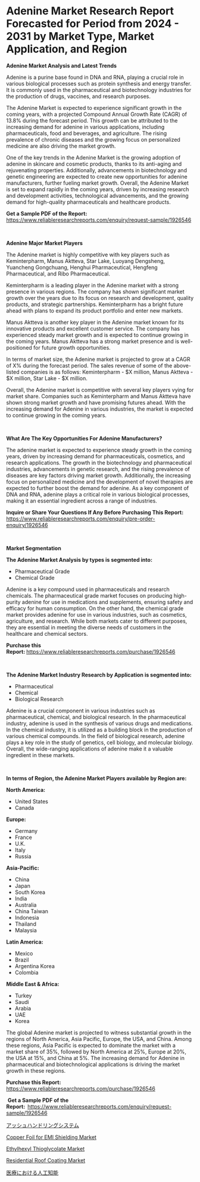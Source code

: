 <p><h1>Adenine Market Research Report Forecasted for Period from 2024 -  2031 by Market Type, Market Application, and Region</h1></p><p><strong>Adenine Market Analysis and Latest Trends</strong></p>
<p><p>Adenine is a purine base found in DNA and RNA, playing a crucial role in various biological processes such as protein synthesis and energy transfer. It is commonly used in the pharmaceutical and biotechnology industries for the production of drugs, vaccines, and research purposes.</p><p>The Adenine Market is expected to experience significant growth in the coming years, with a projected Compound Annual Growth Rate (CAGR) of 13.8% during the forecast period. This growth can be attributed to the increasing demand for adenine in various applications, including pharmaceuticals, food and beverages, and agriculture. The rising prevalence of chronic diseases and the growing focus on personalized medicine are also driving the market growth.</p><p>One of the key trends in the Adenine Market is the growing adoption of adenine in skincare and cosmetic products, thanks to its anti-aging and rejuvenating properties. Additionally, advancements in biotechnology and genetic engineering are expected to create new opportunities for adenine manufacturers, further fueling market growth. Overall, the Adenine Market is set to expand rapidly in the coming years, driven by increasing research and development activities, technological advancements, and the growing demand for high-quality pharmaceuticals and healthcare products.</p></p>
<p><strong>Get a Sample PDF of the Report:&nbsp;</strong> <a href="https://www.reliableresearchreports.com/enquiry/request-sample/1926546">https://www.reliableresearchreports.com/enquiry/request-sample/1926546</a></p>
<p>&nbsp;</p>
<p><strong>Adenine Major Market Players</strong></p>
<p><p>The Adenine market is highly competitive with key players such as Keminterpharm, Manus Aktteva, Star Lake, Luoyang Dengsheng, Yuancheng Gongchuang, Henghui Pharmaceutical, Hengfeng Pharmaceutical, and Ribo Pharmaceutical. </p><p>Keminterpharm is a leading player in the Adenine market with a strong presence in various regions. The company has shown significant market growth over the years due to its focus on research and development, quality products, and strategic partnerships. Keminterpharm has a bright future ahead with plans to expand its product portfolio and enter new markets. </p><p>Manus Aktteva is another key player in the Adenine market known for its innovative products and excellent customer service. The company has experienced steady market growth and is expected to continue growing in the coming years. Manus Aktteva has a strong market presence and is well-positioned for future growth opportunities. </p><p>In terms of market size, the Adenine market is projected to grow at a CAGR of X% during the forecast period. The sales revenue of some of the above-listed companies is as follows: Keminterpharm - $X million, Manus Aktteva - $X million, Star Lake - $X million. </p><p>Overall, the Adenine market is competitive with several key players vying for market share. Companies such as Keminterpharm and Manus Aktteva have shown strong market growth and have promising futures ahead. With the increasing demand for Adenine in various industries, the market is expected to continue growing in the coming years.</p></p>
<p>&nbsp;</p>
<p><strong>What Are The Key Opportunities For Adenine Manufacturers?</strong></p>
<p><p>The adenine market is expected to experience steady growth in the coming years, driven by increasing demand for pharmaceuticals, cosmetics, and research applications. The growth in the biotechnology and pharmaceutical industries, advancements in genetic research, and the rising prevalence of diseases are key factors driving market growth. Additionally, the increasing focus on personalized medicine and the development of novel therapies are expected to further boost the demand for adenine. As a key component of DNA and RNA, adenine plays a critical role in various biological processes, making it an essential ingredient across a range of industries.</p></p>
<p><strong>Inquire or Share Your Questions If Any Before Purchasing This Report:</strong> <a href="https://www.reliableresearchreports.com/enquiry/pre-order-enquiry/1926546">https://www.reliableresearchreports.com/enquiry/pre-order-enquiry/1926546</a></p>
<p>&nbsp;</p>
<p><strong>Market Segmentation</strong></p>
<p><strong>The Adenine Market Analysis by types is segmented into:</strong></p>
<p><ul><li>Pharmaceutical Grade</li><li>Chemical Grade</li></ul></p>
<p><p>Adenine is a key compound used in pharmaceuticals and research chemicals. The pharmaceutical grade market focuses on producing high-purity adenine for use in medications and supplements, ensuring safety and efficacy for human consumption. On the other hand, the chemical grade market provides adenine for use in various industries, such as cosmetics, agriculture, and research. While both markets cater to different purposes, they are essential in meeting the diverse needs of customers in the healthcare and chemical sectors.</p></p>
<p><strong>Purchase this Report:&nbsp;</strong><a href="https://www.reliableresearchreports.com/purchase/1926546">https://www.reliableresearchreports.com/purchase/1926546</a></p>
<p>&nbsp;</p>
<p><strong>The Adenine Market Industry Research by Application is segmented into:</strong></p>
<p><ul><li>Pharmaceutical</li><li>Chemical</li><li>Biological Research</li></ul></p>
<p><p>Adenine is a crucial component in various industries such as pharmaceutical, chemical, and biological research. In the pharmaceutical industry, adenine is used in the synthesis of various drugs and medications. In the chemical industry, it is utilized as a building block in the production of various chemical compounds. In the field of biological research, adenine plays a key role in the study of genetics, cell biology, and molecular biology. Overall, the wide-ranging applications of adenine make it a valuable ingredient in these markets.</p></p>
<p>&nbsp;</p>
<p><strong>In terms of Region, the Adenine Market Players available by Region are:</strong></p>
<p>
    <p> <strong> North America: </strong>
        <ul>
            <li>United States</li>
            <li>Canada</li>
        </ul>
        </p> 
    <p> <strong> Europe: </strong>
        <ul>
            <li>Germany</li>
            <li>France</li>
            <li>U.K.</li>
            <li>Italy</li>
            <li>Russia</li>
        </ul>
        </p> 
    <p> <strong> Asia-Pacific: </strong>
        <ul>
            <li>China</li>
            <li>Japan</li>
            <li>South Korea</li>
            <li>India</li>
            <li>Australia</li>
            <li>China Taiwan</li>
            <li>Indonesia</li>
            <li>Thailand</li>
            <li>Malaysia</li>
        </ul>
        </p> 
    <p> <strong> Latin America: </strong>
        <ul>
            <li>Mexico</li>
            <li>Brazil</li>
            <li>Argentina Korea</li>
            <li>Colombia</li>
        </ul>
        </p> 
    <p> <strong> Middle East & Africa: </strong>
        <ul>
            <li>Turkey</li>
            <li>Saudi</li>
            <li>Arabia</li>
            <li>UAE</li>
            <li>Korea</li>
        </ul>
    </p>
    </p>
<p><p>The global Adenine market is projected to witness substantial growth in the regions of North America, Asia Pacific, Europe, the USA, and China. Among these regions, Asia Pacific is expected to dominate the market with a market share of 35%, followed by North America at 25%, Europe at 20%, the USA at 15%, and China at 5%. The increasing demand for Adenine in pharmaceutical and biotechnological applications is driving the market growth in these regions.</p></p>
<p><strong>Purchase this Report: </strong><a href="https://www.reliableresearchreports.com/purchase/1926546">https://www.reliableresearchreports.com/purchase/1926546</a></p>
<p>&nbsp;<strong>Get a Sample PDF of the Report:&nbsp;&nbsp;</strong><a href="https://www.reliableresearchreports.com/enquiry/request-sample/1926546">https://www.reliableresearchreports.com/enquiry/request-sample/1926546</a></p>
<p><strong></strong></p>
<p><p><a href="https://github.com/bucuel854722/Market-Research-Report-List-1/blob/main/6707195191378.md">アッシュハンドリングシステム</a></p><p><a href="https://issuu.com/reportprime-2/docs/copper-foil-for-emi-shielding-market-size-2030.ppt">Copper Foil for EMI Shielding Market</a></p><p><a href="https://github.com/fiixsa/Market-Research-Report-List-1/blob/main/ethylhexyl-thioglycolate-market.md">Ethylhexyl Thioglycolate Market</a></p><p><a href="https://github.com/Airanohannonzb68e5pb53oc1/Market-Research-Report-List-1/blob/main/residential-roof-coating-market.md">Residential Roof Coating Market</a></p><p><a href="https://github.com/xemfu2379520/Market-Research-Report-List-1/blob/main/6629001191377.md">医療における人工知能</a></p></p>